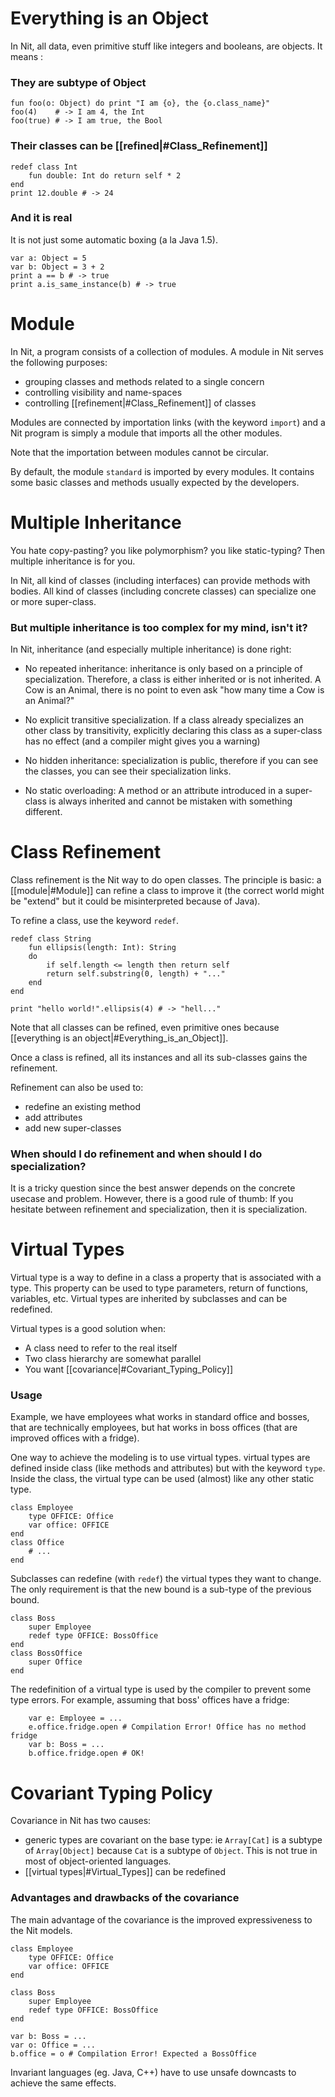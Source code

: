 # Everything is an Object

In Nit, all data, even primitive stuff like integers and booleans, are objects.
It means :

### They are subtype of Object

~~~
fun foo(o: Object) do print "I am {o}, the {o.class_name}"
foo(4)    # -> I am 4, the Int
foo(true) # -> I am true, the Bool
~~~

### Their classes can be [[refined|#Class_Refinement]]

~~~
redef class Int
    fun double: Int do return self * 2
end
print 12.double # -> 24
~~~

### And it is real

It is not just some automatic boxing (a la Java 1.5).

~~~
var a: Object = 5
var b: Object = 3 + 2
print a == b # -> true
print a.is_same_instance(b) # -> true
~~~

# Module

In Nit, a program consists of a collection of modules.
A module in Nit serves the following purposes:

  * grouping classes and methods related to a single concern
  * controlling visibility and name-spaces
  * controlling [[refinement|#Class_Refinement]] of classes

Modules are connected by importation links (with the keyword `import`) and a Nit program is simply a module that imports all the other modules.

Note that the importation between modules cannot be circular.

By default, the module `standard` is imported by every modules.
It contains some basic classes and methods usually expected by the developers.


# Multiple Inheritance

You hate copy-pasting? you like polymorphism? you like static-typing? Then multiple inheritance is for you.

In Nit, all kind of classes (including interfaces) can provide methods with bodies.
All kind of classes (including concrete classes) can specialize one or more super-class.

### But multiple inheritance is too complex for my mind, isn't it?

In Nit, inheritance (and especially multiple inheritance) is done right:

* No repeated inheritance: inheritance is only based on a principle of specialization. Therefore, a class is either inherited or is not inherited. A Cow is an Animal, there is no point to even ask "how many time a Cow is an Animal?"

* No explicit transitive specialization. If a class already specializes an other class by transitivity, explicitly declaring this class as a super-class has no effect (and a compiler might gives you a warning)

* No hidden inheritance: specialization is public, therefore if you can see the classes, you can see their specialization links.

* No static overloading: A method or an attribute introduced in a super-class is always inherited and cannot be mistaken with something different.

# Class Refinement

Class refinement is the Nit way to do open classes.
The principle is basic: a [[module|#Module]] can refine a class to improve it (the correct world might be "extend" but it could be misinterpreted because of Java).

To refine a class, use the keyword `redef`.

    redef class String
        fun ellipsis(length: Int): String
        do
            if self.length <= length then return self
            return self.substring(0, length) + "..."
        end
    end

    print "hello world!".ellipsis(4) # -> "hell..."

Note that all classes can be refined, even primitive ones because [[everything is an object|#Everything_is_an_Object]].

Once a class is refined, all its instances and all its sub-classes gains the refinement.

Refinement can also be used to:

* redefine an existing method
* add attributes
* add new super-classes

### When should I do refinement and when should I do specialization?

It is a tricky question since the best answer depends on the concrete usecase and problem.
However, there is a good rule of thumb: If you hesitate between refinement and specialization, then it is specialization.

# Virtual Types

Virtual type is a way to define in a class a property that is associated with a type.
This property can be used to type parameters, return of functions, variables, etc.
Virtual types are inherited by subclasses and can be redefined.

Virtual types is a good solution when:

  * A class need to refer to the real itself
  * Two class hierarchy are somewhat parallel
  * You want [[covariance|#Covariant_Typing_Policy]]

### Usage

Example, we have employees what works in standard office and bosses, that are technically employees, but hat works in boss offices (that are improved offices with a fridge).

One way to achieve the modeling is to use virtual types.
virtual types are defined inside class (like methods and attributes) but with the keyword `type`.
Inside the class, the virtual type can be used (almost) like any other static type.

~~~
class Employee
    type OFFICE: Office
    var office: OFFICE
end
class Office
    # ...
end
~~~

Subclasses can redefine (with `redef`) the virtual types they want to change.
The only requirement is that the new bound is a sub-type of the previous bound.

~~~
class Boss
    super Employee
    redef type OFFICE: BossOffice
end
class BossOffice
    super Office
end
~~~

The redefinition of a virtual type is used by the compiler to prevent some type errors.
For example, assuming that boss' offices have a fridge:

~~~nitish
    var e: Employee = ...
    e.office.fridge.open # Compilation Error! Office has no method fridge
    var b: Boss = ...
    b.office.fridge.open # OK!
~~~

# Covariant Typing Policy

Covariance in Nit has two causes:

  * generic types are covariant on the base type: ie `Array[Cat]` is a subtype of `Array[Object]` because `Cat` is a subtype of `Object`. This is not true in most of object-oriented languages.
  * [[virtual types|#Virtual_Types]] can be redefined

### Advantages and drawbacks of the covariance

The main advantage of the covariance is the improved expressiveness to the Nit models.

~~~
class Employee
    type OFFICE: Office
    var office: OFFICE
end

class Boss
    super Employee
    redef type OFFICE: BossOffice
end

var b: Boss = ...
var o: Office = ...
b.office = o # Compilation Error! Expected a BossOffice
~~~

Invariant languages (eg. Java, C++) have to use unsafe downcasts to achieve the same effects.
